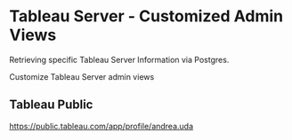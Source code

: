 # Tableau Server - Customized Admin Views
Retrieving specific Tableau Server Information via Postgres.

Customize Tableau Server admin views

## Tableau Public
https://public.tableau.com/app/profile/andrea.uda 
